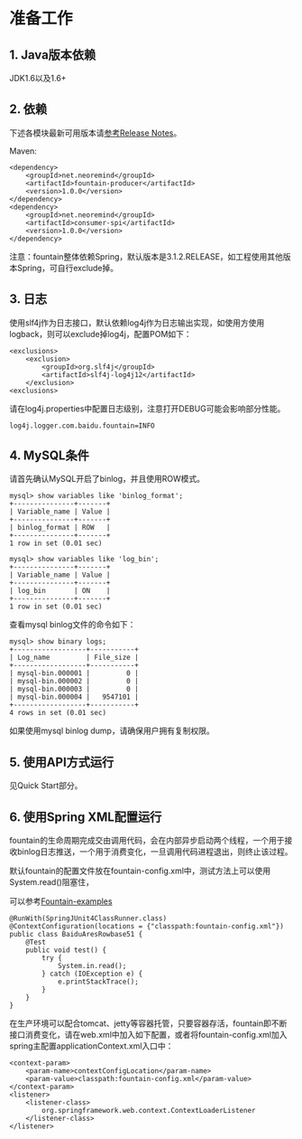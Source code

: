 # 准备工作

## 1. Java版本依赖
JDK1.6以及1.6+

## 2. 依赖
下述各模块最新可用版本请[参考Release Notes](release_notes.md)。

Maven:
```
<dependency>
    <groupId>net.neoremind</groupId>
    <artifactId>fountain-producer</artifactId>
    <version>1.0.0</version>
</dependency>
<dependency>
    <groupId>net.neoremind</groupId>
    <artifactId>consumer-spi</artifactId>
    <version>1.0.0</version>
</dependency>
```

注意：fountain整体依赖Spring，默认版本是3.1.2.RELEASE，如工程使用其他版本Spring，可自行exclude掉。

## 3. 日志
使用slf4j作为日志接口，默认依赖log4j作为日志输出实现，如使用方使用logback，则可以exclude掉log4j，配置POM如下：
```
<exclusions>
    <exclusion>
        <groupId>org.slf4j</groupId>
        <artifactId>slf4j-log4j12</artifactId>
    </exclusion>
<exclusions>
```
请在log4j.properties中配置日志级别，注意打开DEBUG可能会影响部分性能。
```
log4j.logger.com.baidu.fountain=INFO
```

## 4. MySQL条件
请首先确认MySQL开启了binlog，并且使用ROW模式。
```
mysql> show variables like 'binlog_format';
+---------------+-------+
| Variable_name | Value |
+---------------+-------+
| binlog_format | ROW   |
+---------------+-------+
1 row in set (0.01 sec)

mysql> show variables like 'log_bin';
+---------------+-------+
| Variable_name | Value |
+---------------+-------+
| log_bin       | ON    |
+---------------+-------+
1 row in set (0.01 sec)
```

查看mysql binlog文件的命令如下：
```
mysql> show binary logs;
+------------------+-----------+
| Log_name         | File_size |
+------------------+-----------+
| mysql-bin.000001 |         0 |
| mysql-bin.000002 |         0 |
| mysql-bin.000003 |         0 |
| mysql-bin.000004 |   9547101 |
+------------------+-----------+
4 rows in set (0.01 sec)
```

如果使用mysql binlog dump，请确保用户拥有复制权限。

## 5. 使用API方式运行

见Quick Start部分。

## 6. 使用Spring XML配置运行
fountain的生命周期完成交由调用代码，会在内部异步启动两个线程，一个用于接收binlog日志推送，一个用于消费变化，一旦调用代码进程退出，则终止该过程。

默认fountain的配置文件放在fountain-config.xml中，测试方法上可以使用System.read()阻塞住，

可以参考[Fountain-examples](https://github.com/neoremind/fountain/tree/master/fountain-examples/src/test/java/net/neoremind/fountain/examples/inprocess)
```
@RunWith(SpringJUnit4ClassRunner.class)
@ContextConfiguration(locations = {"classpath:fountain-config.xml"})
public class BaiduAresRowbase51 {
    @Test
    public void test() {
        try {
            System.in.read();
        } catch (IOException e) {
            e.printStackTrace();
        }
    }
}
```

在生产环境可以配合tomcat、jetty等容器托管，只要容器存活，fountain即不断接口消费变化，请在web.xml中加入如下配置，或者将fountain-config.xml加入spring主配置applicationContext.xml入口中：
```
<context-param>
    <param-name>contextConfigLocation</param-name>
    <param-value>classpath:fountain-config.xml</param-value>
</context-param>
<listener>
    <listener-class>
        org.springframework.web.context.ContextLoaderListener
    </listener-class>
</listener>
```